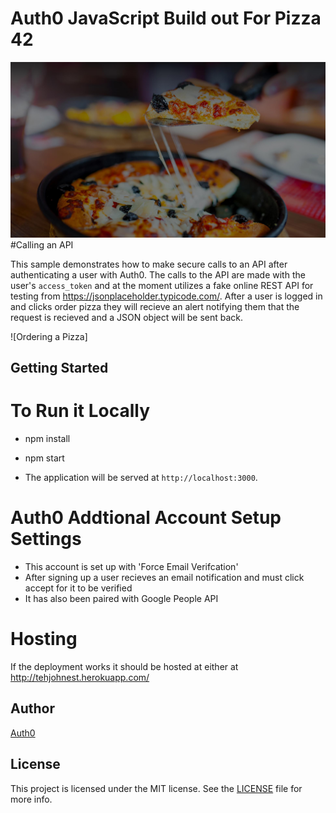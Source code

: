 # Auth0 JavaScript Build out For Pizza 42 
![Homepage](images/pizza-hero.jpg)
#Calling an API

This sample demonstrates how to make secure calls to an API after authenticating a user with Auth0. The calls to the API are made with the user's `access_token` and at the moment utilizes a fake online REST API for testing from https://jsonplaceholder.typicode.com/. After a user is logged in and clicks order pizza they will recieve an alert notifying them that the request is recieved and a JSON object will be sent back. 

![Ordering a Pizza]

## Getting Started

# To Run it Locally

- npm install

- npm start

- The application will be served at `http://localhost:3000`.

# Auth0 Addtional Account Setup Settings
- This account is set up with 'Force Email Verifcation' 
- After signing up a user recieves an email notification and must click accept for it to be verified 
- It has also been paired with Google People API 

# Hosting
If the deployment works it should be hosted at either at http://tehjohnest.herokuapp.com/ 

## Author

[Auth0](https://auth0.com)

## License

This project is licensed under the MIT license. See the [LICENSE](LICENSE.txt) file for more info.


